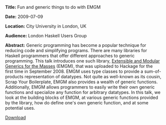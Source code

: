 **Title:**      Fun and generic things to do with EMGM

**Date:**       2009-07-09

**Location:**   City University in London, UK

**Audience:**   London Haskell Users Group

**Abstract:**
Generic programming has become a popular technique for reducing code and
simplifying programs. There are many libraries for Haskell programmers that
offer different approaches to generic programming. This talk introduces one such
library, [Extensible and Modular Generics for the
Masses](http://www.cs.uu.nl/wiki/GenericProgramming/EMGM) (EMGM), that was
uploaded to Hackage for the first time in September 2008. EMGM uses type classes
to provide a sum-of-products representation of datatypes. Not quite as
well-known as its cousin, Scrap Your Boilerplate, EMGM also provides a wealth of
generic functions. Additionally, EMGM allows programmers to easily write their
own generic functions and specialize any function for arbitrary datatypes. In
this talk, we look at the building blocks of EMGM, at various generic functions
provided by the library, how do define one's own generic function, and at some
potential uses.

[Download](https://github.com/downloads/spl/talks/Fun%20and%20generic%20things%20to%20do%20with%20EMGM%20-%20London%20HUG%20-%202009-07-09.pdf)

